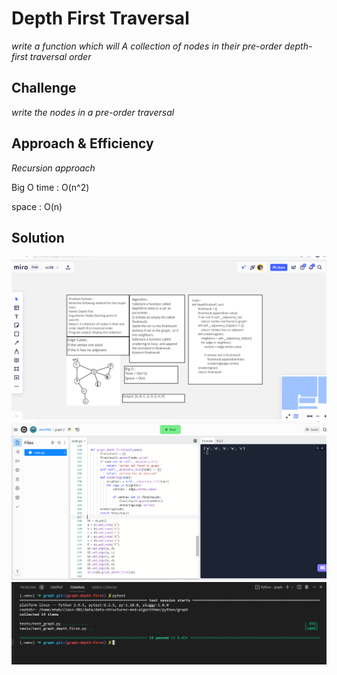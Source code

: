 # Depth First Traversal

_write a function which will A collection of nodes in their pre-order depth-first traversal order_

## Challenge

_write the nodes in a pre-order traversal_

## Approach & Efficiency

_Recursion approach_

Big O
time : O(n^2)

space : O(n)

## Solution

<img src="white board cc38.PNG">

<img src="cc38 test.PNG">

<img src="test graph depth first.PNG">
